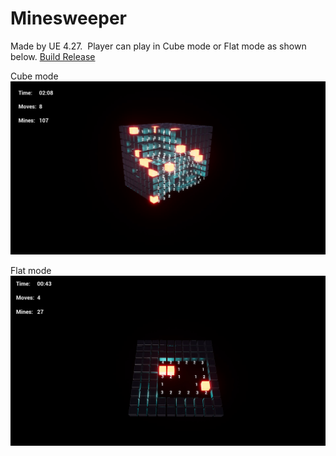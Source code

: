 # Minesweeper
Made by UE 4.27. 
Player can play in Cube mode or Flat mode as shown below.
[Build Release](https://www.google.com/)


Cube mode
<picture>
  <source srcset="https://github.com/MehdiBanijamali/Minesweeper/blob/main/Image/CubeMode.jpg">
  <img alt="Cube Mode" src="https://github.com/MehdiBanijamali/Minesweeper/blob/main/Image/CubeMode.jpg">
</picture>

Flat mode
<picture>
  <source srcset="https://github.com/MehdiBanijamali/Minesweeper/blob/main/Image/FlatMode.jpg">
  <img alt="Flat Mode" src="https://github.com/MehdiBanijamali/Minesweeper/blob/main/Image/FlatMode.jpg">
</picture>


